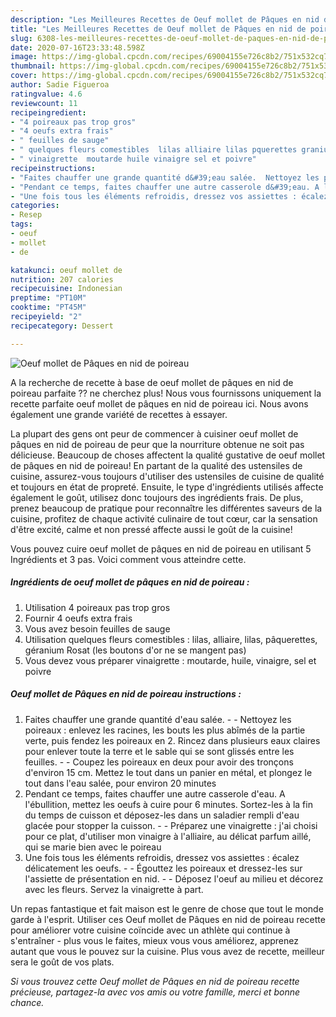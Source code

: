 ```yaml
---
description: "Les Meilleures Recettes de Oeuf mollet de Pâques en nid de poireau"
title: "Les Meilleures Recettes de Oeuf mollet de Pâques en nid de poireau"
slug: 6308-les-meilleures-recettes-de-oeuf-mollet-de-paques-en-nid-de-poireau
date: 2020-07-16T23:33:48.598Z
image: https://img-global.cpcdn.com/recipes/69004155e726c8b2/751x532cq70/oeuf-mollet-de-paques-en-nid-de-poireau-photo-principale-de-la-recette.jpg
thumbnail: https://img-global.cpcdn.com/recipes/69004155e726c8b2/751x532cq70/oeuf-mollet-de-paques-en-nid-de-poireau-photo-principale-de-la-recette.jpg
cover: https://img-global.cpcdn.com/recipes/69004155e726c8b2/751x532cq70/oeuf-mollet-de-paques-en-nid-de-poireau-photo-principale-de-la-recette.jpg
author: Sadie Figueroa
ratingvalue: 4.6
reviewcount: 11
recipeingredient:
- "4 poireaux pas trop gros"
- "4 oeufs extra frais"
- " feuilles de sauge"
- " quelques fleurs comestibles  lilas alliaire lilas pquerettes granium Rosat les boutons dor ne se mangent pas"
- " vinaigrette  moutarde huile vinaigre sel et poivre"
recipeinstructions:
- "Faites chauffer une grande quantité d&#39;eau salée.  Nettoyez les poireaux : enlevez les racines, les bouts les plus abîmés de la partie verte, puis fendez les poireaux en 2. Rincez dans plusieurs eaux claires pour enlever toute la terre et le sable qui se sont glissés entre les feuilles.  Coupez les poireaux en deux pour avoir des tronçons d&#39;environ 15 cm. Mettez le tout dans un panier en métal, et plongez le tout dans l&#39;eau salée, pour environ 20 minutes"
- "Pendant ce temps, faites chauffer une autre casserole d&#39;eau. A l&#39;ébullition, mettez les oeufs à cuire pour 6 minutes. Sortez-les à la fin du temps de cuisson et déposez-les dans un saladier rempli d&#39;eau glacée pour stopper la cuisson.  Préparez une vinaigrette : j&#39;ai choisi pour ce plat, d&#39;utiliser mon vinaigre à l&#39;alliaire, au délicat parfum aillé, qui se marie bien avec le poireau"
- "Une fois tous les éléments refroidis, dressez vos assiettes : écalez délicatement les oeufs.  Égouttez les poireaux et dressez-les sur l&#39;assiette de présentation en nid.  Déposez l&#39;oeuf au milieu et décorez avec les fleurs. Servez la vinaigrette à part."
categories:
- Resep
tags:
- oeuf
- mollet
- de

katakunci: oeuf mollet de 
nutrition: 207 calories
recipecuisine: Indonesian
preptime: "PT10M"
cooktime: "PT45M"
recipeyield: "2"
recipecategory: Dessert

---
```



![Oeuf mollet de Pâques en nid de poireau](https://img-global.cpcdn.com/recipes/69004155e726c8b2/751x532cq70/oeuf-mollet-de-paques-en-nid-de-poireau-photo-principale-de-la-recette.jpg)

A la recherche de recette à base de oeuf mollet de pâques en nid de poireau parfaite ?? ne cherchez plus! Nous vous fournissons uniquement la recette parfaite oeuf mollet de pâques en nid de poireau ici. Nous avons également une grande variété de recettes à essayer.

La plupart des gens ont peur de commencer à cuisiner oeuf mollet de pâques en nid de poireau de peur que la nourriture obtenue ne soit pas délicieuse. Beaucoup de choses affectent la qualité gustative de oeuf mollet de pâques en nid de poireau! En partant de la qualité des ustensiles de cuisine, assurez-vous toujours d'utiliser des ustensiles de cuisine de qualité et toujours en état de propreté. Ensuite, le type d'ingrédients utilisés affecte également le goût, utilisez donc toujours des ingrédients frais. De plus, prenez beaucoup de pratique pour reconnaître les différentes saveurs de la cuisine, profitez de chaque activité culinaire de tout cœur, car la sensation d'être excité, calme et non pressé affecte aussi le goût de la cuisine!

<!--inarticleads1-->

Vous pouvez cuire oeuf mollet de pâques en nid de poireau en utilisant 5 Ingrédients et 3 pas. Voici comment vous atteindre cette.

##### Ingrédients de oeuf mollet de pâques en nid de poireau :

1. Utilisation 4 poireaux pas trop gros
1. Fournir 4 oeufs extra frais
1. Vous avez besoin  feuilles de sauge
1. Utilisation  quelques fleurs comestibles : lilas, alliaire, lilas, pâquerettes, géranium Rosat (les boutons d&#39;or ne se mangent pas)
1. Vous devez vous préparer  vinaigrette : moutarde, huile, vinaigre, sel et poivre




<!--inarticleads2-->

##### Oeuf mollet de Pâques en nid de poireau instructions :

1. Faites chauffer une grande quantité d&#39;eau salée. -  - Nettoyez les poireaux : enlevez les racines, les bouts les plus abîmés de la partie verte, puis fendez les poireaux en 2. Rincez dans plusieurs eaux claires pour enlever toute la terre et le sable qui se sont glissés entre les feuilles. -  - Coupez les poireaux en deux pour avoir des tronçons d&#39;environ 15 cm. Mettez le tout dans un panier en métal, et plongez le tout dans l&#39;eau salée, pour environ 20 minutes
1. Pendant ce temps, faites chauffer une autre casserole d&#39;eau. A l&#39;ébullition, mettez les oeufs à cuire pour 6 minutes. Sortez-les à la fin du temps de cuisson et déposez-les dans un saladier rempli d&#39;eau glacée pour stopper la cuisson. -  - Préparez une vinaigrette : j&#39;ai choisi pour ce plat, d&#39;utiliser mon vinaigre à l&#39;alliaire, au délicat parfum aillé, qui se marie bien avec le poireau
1. Une fois tous les éléments refroidis, dressez vos assiettes : écalez délicatement les oeufs. -  - Égouttez les poireaux et dressez-les sur l&#39;assiette de présentation en nid. -  - Déposez l&#39;oeuf au milieu et décorez avec les fleurs. Servez la vinaigrette à part.




<!--inarticleads1-->

<p>
Un repas fantastique et fait maison est le genre de chose que tout le monde garde à l'esprit. Utiliser ces Oeuf mollet de Pâques en nid de poireau recette pour améliorer votre cuisine coïncide avec un athlète qui continue à s'entraîner - plus vous le faites, mieux vous vous améliorez, apprenez autant que vous le pouvez sur la cuisine. Plus vous avez de recette, meilleur sera le goût de vos plats.
</p>

<p>
<i>Si vous trouvez cette Oeuf mollet de Pâques en nid de poireau recette précieuse, partagez-la avec vos amis ou votre famille, merci et bonne chance.</i>
</p>

